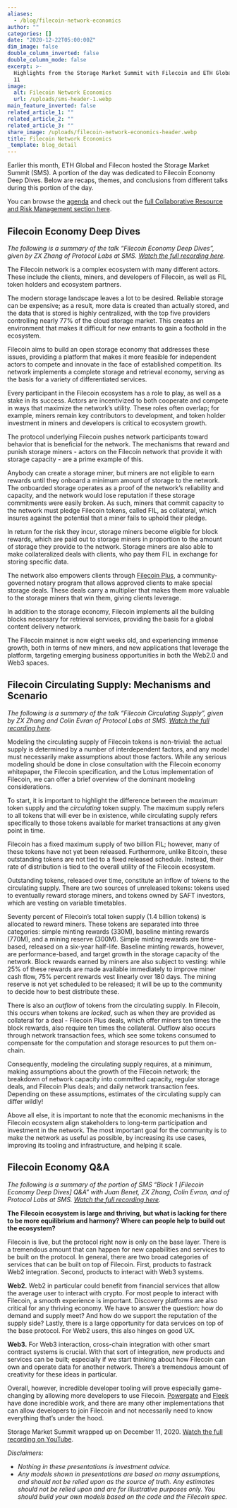 ```yaml
---
aliases:
  - /blog/filecoin-network-economics
author: ""
categories: []
date: "2020-12-22T05:00:00Z"
dim_image: false
double_column_inverted: false
double_column_mode: false
excerpt: >-
  Highlights from the Storage Market Summit with Filecoin and ETH Global on Dec.
  11
image:
  alt: Filecoin Network Economics
  url: /uploads/sms-header-1.webp
main_feature_inverted: false
related_article_1: ""
related_article_2: ""
related_article_3: ""
share_image: /uploads/filecoin-network-economics-header.webp
title: Filecoin Network Economics
_template: blog_detail
---
```


Earlier this month, ETH Global and Filecon hosted the Storage Market Summit (SMS). A portion of the day was dedicated to Filecoin Economy Deep Dives. Below are recaps, themes, and conclusions from different talks during this portion of the day.

You can browse the [agenda](https://sms.ethglobal.co/) and check out the [full Collaborative Resource and Risk Management section here](https://www.youtube.com/watch?v=leJHrvz-YY8&).

## Filecoin Economy Deep Dives

_The following is a summary of the talk “Filecoin Economy Deep Dives”, given by ZX Zhang of Protocol Labs at SMS._ [_Watch the full recording here_](http://www.youtube.com/watch?v=leJHrvz-YY8#t=12m36s)_._

The Filecoin network is a complex ecosystem with many different actors. These include the clients, miners, and developers of Filecoin, as well as FIL token holders and ecosystem partners.

The modern storage landscape leaves a lot to be desired. Reliable storage can be expensive; as a result, more data is created than actually stored, and the data that is stored is highly centralized, with the top five providers controlling nearly 77% of the cloud storage market. This creates an environment that makes it difficult for new entrants to gain a foothold in the ecosystem.

Filecoin aims to build an open storage economy that addresses these issues, providing a platform that makes it more feasible for independent actors to compete and innovate in the face of established competition. Its network implements a complete storage and retrieval economy, serving as the basis for a variety of differentiated services.

Every participant in the Filecoin ecosystem has a role to play, as well as a stake in its success. Actors are incentivized to both cooperate and compete in ways that maximize the network’s utility. These roles often overlap; for example, miners remain key contributors to development, and token holder investment in miners and developers is critical to ecosystem growth.

The protocol underlying Filecoin pushes network participants toward behavior that is beneficial for the network. The mechanisms that reward and punish storage miners - actors on the Filecoin network that provide it with storage capacity - are a prime example of this.

Anybody can create a storage miner, but miners are not eligible to earn rewards until they onboard a minimum amount of storage to the network. The onboarded storage operates as a proof of the network’s reliability and capacity, and the network would lose reputation if these storage commitments were easily broken. As such, miners that commit capacity to the network must pledge Filecoin tokens, called FIL, as collateral, which insures against the potential that a miner fails to uphold their pledge.

In return for the risk they incur, storage miners become eligible for block rewards, which are paid out to storage miners in proportion to the amount of storage they provide to the network. Storage miners are also able to make collateralized deals with clients, who pay them FIL in exchange for storing specific data.

The network also empowers clients through [Filecoin Plus](https://www.youtube.com/watch?v=-kxNpRiEd_c), a community-governed notary program that allows approved clients to make special storage deals. These deals carry a multiplier that makes them more valuable to the storage miners that win them, giving clients leverage.

In addition to the storage economy, Filecoin implements all the building blocks necessary for retrieval services, providing the basis for a global content delivery network.

The Filecoin mainnet is now eight weeks old, and experiencing immense growth, both in terms of new miners, and new applications that leverage the platform, targeting emerging business opportunities in both the Web2.0 and Web3 spaces.

## Filecoin Circulating Supply: Mechanisms and Scenario

_The following is a summary of the talk “Filecoin Circulating Supply”, given by ZX Zhang and Colin Evran of Protocol Labs at SMS._ [_Watch the full recording here_](https://www.youtube.com/watch?v=leJHrvz-YY8#t=34m)_._

Modeling the circulating supply of Filecoin tokens is non-trivial: the actual supply is determined by a number of interdependent factors, and any model must necessarily make assumptions about those factors. While any serious modeling should be done in close consultation with the Filecoin economy whitepaper, the Filecoin specification, and the Lotus implementation of Filecoin, we can offer a brief overview of the dominant modeling considerations.

To start, it is important to highlight the difference between the _maximum_ token supply and the _circulating_ token supply. The maximum supply refers to all tokens that will ever be in existence, while circulating supply refers specifically to those tokens available for market transactions at any given point in time.

Filecoin has a fixed maximum supply of two billion FIL; however, many of these tokens have not yet been released. Furthermore, unlike Bitcoin, these outstanding tokens are not tied to a fixed released schedule. Instead, their rate of distribution is tied to the overall utility of the Filecoin ecosystem.

Outstanding tokens, released over time, constitute an inflow of tokens to the circulating supply. There are two sources of unreleased tokens: tokens used to eventually reward storage miners, and tokens owned by SAFT investors, which are vesting on variable timetables.

Seventy percent of Filecoin’s total token supply (1.4 billion tokens) is allocated to reward miners. These tokens are separated into three categories: simple minting rewards (330M), baseline minting rewards (770M), and a mining reserve (300M). Simple minting rewards are time-based, released on a six-year half-life. Baseline minting rewards, however, are performance-based, and target growth in the storage capacity of the network. Block rewards earned by miners are also subject to vesting: while 25% of these rewards are made available immediately to improve miner cash flow, 75% percent rewards vest linearly over 180 days. The mining reserve is not yet scheduled to be released; it will be up to the community to decide how to best distribute these.

There is also an _outflow_ of tokens from the circulating supply. In Filecoin, this occurs when tokens are _locked_, such as when they are provided as collateral for a deal - Filecoin Plus deals, which offer miners ten times the block rewards, also require ten times the collateral. Outflow also occurs through network transaction fees, which see some tokens consumed to compensate for the computation and storage resources to put them on-chain.

Consequently, modeling the circulating supply requires, at a minimum, making assumptions about the growth of the Filecoin network; the breakdown of network capacity into committed capacity, regular storage deals, and Filecoin Plus deals; and daily network transaction fees. Depending on these assumptions, estimates of the circulating supply can differ wildly!

Above all else, it is important to note that the economic mechanisms in the Filecoin ecosystem align stakeholders to long-term participation and investment in the network. The most important goal for the community is to make the network as useful as possible, by increasing its use cases, improving its tooling and infrastructure, and helping it scale.

## Filecoin Economy Q&A

_The following is a summary of the portion of SMS “Block 1 \[Filecoin Economy Deep Dives\] Q&A” with Juan Benet, ZX Zhang, Colin Evran, and of Protocol Labs at SMS._ [_Watch the full recording here_](https://www.youtube.com/watch?v=leJHrvz-YY8#t=1h24m54s)_._

**The Filecoin ecosystem is large and thriving, but what is lacking for there to be more equilibrium and harmony? Where can people help to build out the ecosystem?**

Filecoin is live, but the protocol right now is only on the base layer. There is a tremendous amount that can happen for new capabilities and services to be built on the protocol. In general, there are two broad categories of services that can be built on top of Filecoin. First, products to fastrack Web2 integration. Second, products to interact with Web3 systems.

**Web2.** Web2 in particular could benefit from financial services that allow the average user to interact with crypto. For most people to interact with Filecoin, a smooth experience is important. Discovery platforms are also critical for any thriving economy. We have to answer the question: how do demand and supply meet? And how do we support the reputation of the supply side? Lastly, there is a large opportunity for data services on top of the base protocol. For Web2 users, this also hinges on good UX.

**Web3.** For Web3 interaction, cross-chain integration with other smart contract systems is crucial. With that sort of integration, new products and services can be built; especially if we start thinking about how Filecoin can own and operate data for another network. There’s a tremendous amount of creativity for these ideas in particular.

Overall, however, incredible developer tooling will prove especially game-changing by allowing more developers to use Filecoin. [Powergate](https://docs.textile.io/powergate/) and [Fleek](https://fleek.co/) have done incredible work, and there are many other implementations that can allow developers to join Filecoin and not necessarily need to know everything that’s under the hood.

Storage Market Summit wrapped up on December 11, 2020. [Watch the full recording on YouTube](https://www.youtube.com/watch?v=leJHrvz-YY8).

_Disclaimers:_

- _Nothing in these presentations is investment advice._
- _Any models shown in presentations are based on many assumptions, and should not be relied upon as the source of truth. Any estimates should not be relied upon and are for illustrative purposes only. You should build your own models based on the code and the Filecoin spec._
